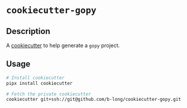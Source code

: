 # `cookiecutter-gopy`

## Description

A [cookiecutter] to help generate a `gopy` project.

[cookiecutter]: https://cookiecutter.readthedocs.io/en/stable/index.html

## Usage

```bash
# Install cookiecutter
pipx install cookiecutter

# Fetch the private cookiecutter
cookiecutter git+ssh://git@github.com/b-long/cookiecutter-gopy.git

```
